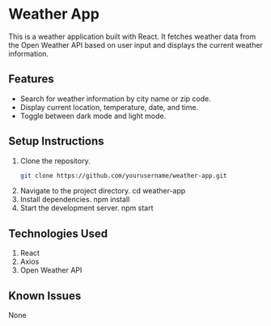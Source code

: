 # Weather App

This is a weather application built with React. It fetches weather data from the Open Weather API based on user input and displays the current weather information.

## Features
- Search for weather information by city name or zip code.
- Display current location, temperature, date, and time.
- Toggle between dark mode and light mode.

## Setup Instructions
1. Clone the repository.
   ```bash
   git clone https://github.com/yourusername/weather-app.git
2. Navigate to the project directory.
    cd weather-app
3. Install dependencies.
    npm install
4. Start the development server.
    npm start

## Technologies Used
1. React
2. Axios
3. Open Weather API

## Known Issues
None
